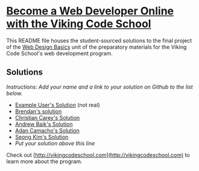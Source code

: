 # [Become a Web Developer Online with the Viking Code School](http://vikingcodeschool.com)

This README file houses the student-sourced solutions to the final project of the [Web Design Basics](http://vikingcodeschool.com/web-design-basics) unit of the preparatory materials for the Viking Code School's web development program.  
## Solutions

*Instructions: Add your name and a link to your solution on Github to the list below.*

* [Example User's Solution](http://github.com/octocat) (not real)
* [Brendan's solution](https://github.com/bchaughey/FB_Tear_Down/tree/master)
* [Christian Carey's Solution](https://medium.com/@christiancarey1/getting-lost-in-pageland-a-facebook-design-teardown-36425156317a#.g4f8951b8)
* [Andrew Baik's Solution](https://github.com/strychemi/facebook_teardown)
* [Adan Camacho's Solution](https://github.com/Adancode/Facebook_Design_Project)
* [Seong Kim's Solution](https://github.com/ksc23/facebook-teardown)
* *Put your solution above this line*


Check out [http://vikingcodeschool.com](http://vikingcodeschool.com) to learn more about the program.
